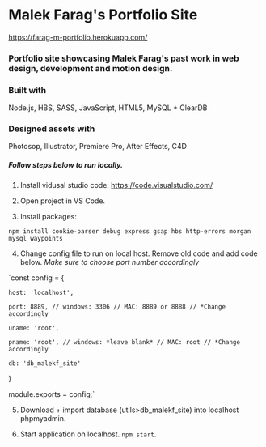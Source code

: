 # Malek Farag's Portfolio Site

https://farag-m-portfolio.herokuapp.com/

### Portfolio site showcasing Malek Farag's past work in web design, development and motion design.


### Built with 

Node.js, HBS, SASS, JavaScript, HTML5, MySQL + ClearDB


### Designed assets with

Photosop, Illustrator, Premiere Pro, After Effects, C4D



##### Follow steps below to run locally.

1. Install vidusal studio code:  https://code.visualstudio.com/

2. Open project in VS Code.

3. Install packages:

`npm install cookie-parser debug express gsap hbs http-errors morgan mysql waypoints`

4. Change config file to run on local host. Remove old code and add code below.
*Make sure to choose port number accordingly*

`const config = {

    host: 'localhost',
    
    port: 8889, // windows: 3306 // MAC: 8889 or 8888 // *Change accordingly
    
    uname: 'root',
    
    pname: 'root', // windows: *leave blank* // MAC: root // *Change accordingly
    
    db: 'db_malekf_site'
    
 }
 

module.exports = config;` 

5. Download + import database (utils>db_malekf_site) into localhost phpmyadmin.

6. Start application on localhost. `npm start`.
